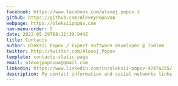 ```yaml
---
facebook: https://www.facebook.com/alexej.popov.3
github: https://github.com/AlexeyPopovUA
webpage: https://oleksiipopov.com
nav-menu-order: 5
date: 2022-05-29T08:11:39.944Z
title: Contacts
author: Oleksii Popov / Expert software developer @ TomTom
twitter: http://twitter.com/Alexej_Popov
template: contacts-static-page
email: alexejpopovua@gmail.com
linkedin: https://www.linkedin.com/in/oleksii-popov-9747a255/
description: My contact information and social networks links
---
```

